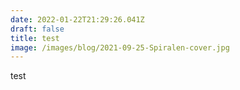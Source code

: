 ```yaml
---
date: 2022-01-22T21:29:26.041Z
draft: false
title: test
image: /images/blog/2021-09-25-Spiralen-cover.jpg
---
```

test